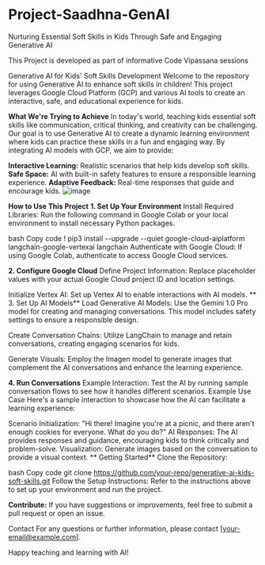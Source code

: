 # Project-Saadhna-GenAI
Nurturing Essential Soft Skills in Kids Through Safe and Engaging Generative AI

This Project is developed as part of informative Code Vipassana sessions

Generative AI for Kids' Soft Skills Development
Welcome to the repository for using Generative AI to enhance soft skills in children! This project leverages Google Cloud Platform (GCP) and various AI tools to create an interactive, safe, and educational experience for kids.

**What We're Trying to Achieve**
In today's world, teaching kids essential soft skills like communication, critical thinking, and creativity can be challenging. Our goal is to use Generative AI to create a dynamic learning environment where kids can practice these skills in a fun and engaging way. By integrating AI models with GCP, we aim to provide:

**Interactive Learning:** Realistic scenarios that help kids develop soft skills.
**Safe Space:** AI with built-in safety features to ensure a responsible learning experience.
**Adaptive Feedback:** Real-time responses that guide and encourage kids.
![image](https://github.com/user-attachments/assets/b9ff3ef6-d5aa-4bd0-a94a-b85390d3b2a8)


**How to Use This Project**
**1. Set Up Your Environment**
Install Required Libraries: Run the following command in Google Colab or your local environment to install necessary Python packages.

bash
Copy code
! pip3 install --upgrade --quiet google-cloud-aiplatform langchain-google-vertexai langchain
Authenticate with Google Cloud: If using Google Colab, authenticate to access Google Cloud services.

**2. Configure Google Cloud**
Define Project Information: Replace placeholder values with your actual Google Cloud project ID and location settings.

Initialize Vertex AI: Set up Vertex AI to enable interactions with AI models.
**
3. Set Up AI Models**
Load Generative AI Models: Use the Gemini 1.0 Pro model for creating and managing conversations. This model includes safety settings to ensure a responsible design.

Create Conversation Chains: Utilize LangChain to manage and retain conversations, creating engaging scenarios for kids.

Generate Visuals: Employ the Imagen model to generate images that complement the AI conversations and enhance the learning experience.

**4. Run Conversations**
Example Interaction: Test the AI by running sample conversation flows to see how it handles different scenarios.
Example Use Case
Here's a sample interaction to showcase how the AI can facilitate a learning experience:

Scenario Initialization: "Hi there! Imagine you're at a picnic, and there aren't enough cookies for everyone. What do you do?"
AI Responses: The AI provides responses and guidance, encouraging kids to think critically and problem-solve.
Visualization: Generate images based on the conversation to provide a visual context.
**
Getting Started**
Clone the Repository:

bash
Copy code
git clone https://github.com/your-repo/generative-ai-kids-soft-skills.git
Follow the Setup Instructions: Refer to the instructions above to set up your environment and run the project.

**Contribute:** If you have suggestions or improvements, feel free to submit a pull request or open an issue.

Contact
For any questions or further information, please contact [your-email@example.com].

Happy teaching and learning with AI!
